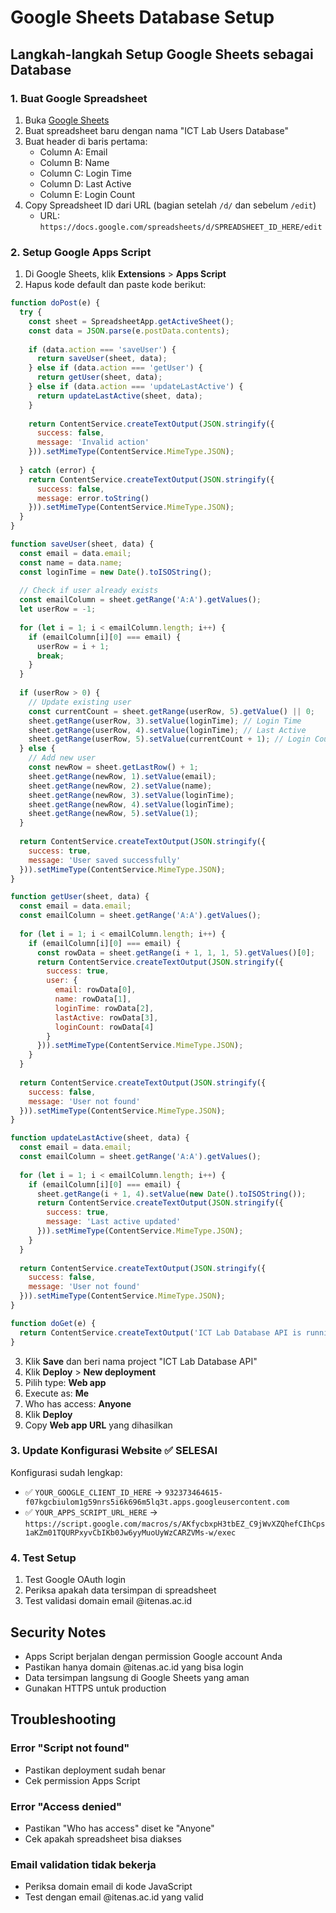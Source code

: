 # Google Sheets Database Setup

## Langkah-langkah Setup Google Sheets sebagai Database

### 1. Buat Google Spreadsheet

1. Buka [Google Sheets](https://sheets.google.com/)
2. Buat spreadsheet baru dengan nama "ICT Lab Users Database"
3. Buat header di baris pertama:
   - Column A: Email
   - Column B: Name
   - Column C: Login Time
   - Column D: Last Active
   - Column E: Login Count
4. Copy Spreadsheet ID dari URL (bagian setelah `/d/` dan sebelum `/edit`)
   - URL: `https://docs.google.com/spreadsheets/d/SPREADSHEET_ID_HERE/edit`

### 2. Setup Google Apps Script

1. Di Google Sheets, klik **Extensions** > **Apps Script**
2. Hapus kode default dan paste kode berikut:

```javascript
function doPost(e) {
  try {
    const sheet = SpreadsheetApp.getActiveSheet();
    const data = JSON.parse(e.postData.contents);
    
    if (data.action === 'saveUser') {
      return saveUser(sheet, data);
    } else if (data.action === 'getUser') {
      return getUser(sheet, data);
    } else if (data.action === 'updateLastActive') {
      return updateLastActive(sheet, data);
    }
    
    return ContentService.createTextOutput(JSON.stringify({
      success: false,
      message: 'Invalid action'
    })).setMimeType(ContentService.MimeType.JSON);
    
  } catch (error) {
    return ContentService.createTextOutput(JSON.stringify({
      success: false,
      message: error.toString()
    })).setMimeType(ContentService.MimeType.JSON);
  }
}

function saveUser(sheet, data) {
  const email = data.email;
  const name = data.name;
  const loginTime = new Date().toISOString();
  
  // Check if user already exists
  const emailColumn = sheet.getRange('A:A').getValues();
  let userRow = -1;
  
  for (let i = 1; i < emailColumn.length; i++) {
    if (emailColumn[i][0] === email) {
      userRow = i + 1;
      break;
    }
  }
  
  if (userRow > 0) {
    // Update existing user
    const currentCount = sheet.getRange(userRow, 5).getValue() || 0;
    sheet.getRange(userRow, 3).setValue(loginTime); // Login Time
    sheet.getRange(userRow, 4).setValue(loginTime); // Last Active
    sheet.getRange(userRow, 5).setValue(currentCount + 1); // Login Count
  } else {
    // Add new user
    const newRow = sheet.getLastRow() + 1;
    sheet.getRange(newRow, 1).setValue(email);
    sheet.getRange(newRow, 2).setValue(name);
    sheet.getRange(newRow, 3).setValue(loginTime);
    sheet.getRange(newRow, 4).setValue(loginTime);
    sheet.getRange(newRow, 5).setValue(1);
  }
  
  return ContentService.createTextOutput(JSON.stringify({
    success: true,
    message: 'User saved successfully'
  })).setMimeType(ContentService.MimeType.JSON);
}

function getUser(sheet, data) {
  const email = data.email;
  const emailColumn = sheet.getRange('A:A').getValues();
  
  for (let i = 1; i < emailColumn.length; i++) {
    if (emailColumn[i][0] === email) {
      const rowData = sheet.getRange(i + 1, 1, 1, 5).getValues()[0];
      return ContentService.createTextOutput(JSON.stringify({
        success: true,
        user: {
          email: rowData[0],
          name: rowData[1],
          loginTime: rowData[2],
          lastActive: rowData[3],
          loginCount: rowData[4]
        }
      })).setMimeType(ContentService.MimeType.JSON);
    }
  }
  
  return ContentService.createTextOutput(JSON.stringify({
    success: false,
    message: 'User not found'
  })).setMimeType(ContentService.MimeType.JSON);
}

function updateLastActive(sheet, data) {
  const email = data.email;
  const emailColumn = sheet.getRange('A:A').getValues();
  
  for (let i = 1; i < emailColumn.length; i++) {
    if (emailColumn[i][0] === email) {
      sheet.getRange(i + 1, 4).setValue(new Date().toISOString());
      return ContentService.createTextOutput(JSON.stringify({
        success: true,
        message: 'Last active updated'
      })).setMimeType(ContentService.MimeType.JSON);
    }
  }
  
  return ContentService.createTextOutput(JSON.stringify({
    success: false,
    message: 'User not found'
  })).setMimeType(ContentService.MimeType.JSON);
}

function doGet(e) {
  return ContentService.createTextOutput('ICT Lab Database API is running');
}
```

3. Klik **Save** dan beri nama project "ICT Lab Database API"
4. Klik **Deploy** > **New deployment**
5. Pilih type: **Web app**
6. Execute as: **Me**
7. Who has access: **Anyone**
8. Klik **Deploy**
9. Copy **Web app URL** yang dihasilkan

### 3. Update Konfigurasi Website ✅ SELESAI

Konfigurasi sudah lengkap:
- ✅ `YOUR_GOOGLE_CLIENT_ID_HERE` → `932373464615-f07kgcbiulom1g59nrs5i6k696m5lq3t.apps.googleusercontent.com`
- ✅ `YOUR_APPS_SCRIPT_URL_HERE` → `https://script.google.com/macros/s/AKfycbxpH3tbEZ_C9jWvXZQhefCIhCps1aKZm01TQURPxyvCbIKb0Jw6yyMuoUyWzCARZVMs-w/exec`

### 4. Test Setup

1. Test Google OAuth login
2. Periksa apakah data tersimpan di spreadsheet
3. Test validasi domain email @itenas.ac.id

## Security Notes

- Apps Script berjalan dengan permission Google account Anda
- Pastikan hanya domain @itenas.ac.id yang bisa login
- Data tersimpan langsung di Google Sheets yang aman
- Gunakan HTTPS untuk production

## Troubleshooting

### Error "Script not found"
- Pastikan deployment sudah benar
- Cek permission Apps Script

### Error "Access denied"
- Pastikan "Who has access" diset ke "Anyone"
- Cek apakah spreadsheet bisa diakses

### Email validation tidak bekerja
- Periksa domain email di kode JavaScript
- Test dengan email @itenas.ac.id yang valid
